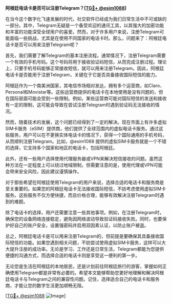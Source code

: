 **阿根廷电话卡是否可以注册Telegram？[[TG💪+ @esim1088](https://t.me/s/esim1088)]**

在当今这个数字化飞速发展的时代，社交软件已经成为我们日常生活中不可或缺的一部分。其中，Telegram无疑是一个备受欢迎的通讯工具，以其强大的加密功能和丰富的功能深受全球用户的喜爱。然而，对于许多用户来说，注册Telegram可能面临一些挑战，尤其是在使用不同国家的电话卡时。那么，问题来了：阿根廷电话卡是否可以用来注册Telegram呢？

首先，我们需要了解Telegram的基本注册流程。通常情况下，注册Telegram需要一个有效的手机号码。这个号码将用于接收验证码短信，从而完成注册过程。理论上，只要手机号码能够正常接收短信，就可以用来注册Telegram。因此，阿根廷电话卡是否能用于注册Telegram，关键在于它是否具备接收国际短信的能力。

阿根廷作为一个南美洲国家，其电信市场相对发达，拥有多个运营商，如Claro、Personal和Movistar等。这些运营商提供的电话卡在本地使用是没有问题的，但在国际层面可能会受到一些限制。例如，某些运营商可能对国际短信的发送和接收有一定的限制，这可能会导致在尝试注册Telegram时遇到验证码无法接收的情况。

然而，随着技术的发展，这个问题已经得到了一定的解决。现在市面上有许多虚拟SIM卡服务（eSIM）提供商，他们提供了全球范围内的虚拟电话卡服务。通过这些服务，用户可以在不更换实体电话卡的情况下，获得一个国际通用的手机号码，从而顺利注册Telegram。比如，@esim1088 提供的虚拟SIM卡服务就是一个不错的选择，它支持多个国家和地区的电话卡，包括阿根廷。

此外，还有一些用户选择使用代理服务器或VPN来解决短信接收的问题。虽然这种方法在一定程度上可以绕过地域限制，但需要注意的是，使用代理或VPN可能会带来安全风险，因此建议谨慎操作。

对于那些希望在阿根廷使用Telegram的用户来说，选择合适的电话卡和服务商是至关重要的。如果您的阿根廷电话卡无法接收国际短信，不妨考虑使用虚拟SIM卡服务。这些服务不仅方便快捷，而且价格合理，能够有效解决注册Telegram时遇到的难题。

除了电话卡的选择，用户还需要注意一些其他事项。例如，在注册Telegram时，确保您的设备网络连接稳定，避免因网络波动导致验证码接收失败。同时，也要保护好自己的账户安全，设置强密码并启用双因素认证，以防止账户被盗。

总之，阿根廷电话卡是可以用来注册Telegram的，但前提是要确保其具备接收国际短信的功能。如果您遇到相关问题，不妨尝试使用虚拟SIM卡服务，这样可以大大提升注册的成功率。无论是学习、工作还是日常生活，Telegram都能为您提供便捷的沟通方式，而选择合适的电话卡则是享受这一便利的第一步。

无论您是生活在阿根廷的本地居民，还是计划前往阿根廷旅行的游客，掌握如何正确使用Telegram都是非常有必要的。希望本文能够帮助您更好地理解和解决阿根廷电话卡与Telegram之间的兼容性问题。记住，选择适合自己的电话卡和服务商，才能让您的数字生活更加顺畅无阻。

[[TG💪+ @esim1088](https://t.me/s/esim1088) ![Image](https://i.postimg.cc/4NQfJmqS/Snipaste-2025-05-13-00-14-12.png)]